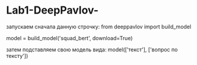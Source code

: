 # Lab1-DeepPavlov-
запускаем сначала данную строчку:
from deeppavlov import build_model

model = build_model('squad_bert', download=True) 

затем подставляем свою модель вида:
model(['текст'], ['вопрос по тексту'])
